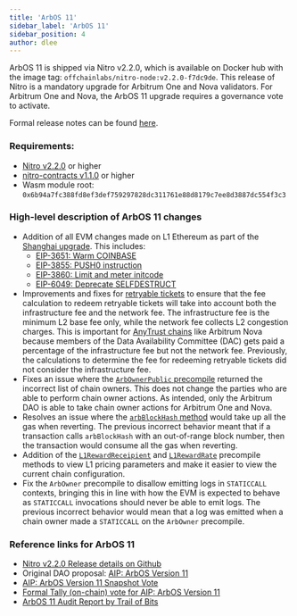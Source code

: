 ```yaml
---
title: 'ArbOS 11'
sidebar_label: 'ArbOS 11'
sidebar_position: 4
author: dlee
---
```


ArbOS 11 is shipped via Nitro v2.2.0, which is available on Docker hub with the image tag: `offchainlabs/nitro-node:v2.2.0-f7dc9de`. This release of Nitro is a mandatory upgrade for Arbitrum One and Nova validators. For Arbitrum One and Nova, the ArbOS 11 upgrade requires a governance vote to activate.

Formal release notes can be found [here](https://github.com/OffchainLabs/nitro/releases/tag/v2.2.0).

### Requirements:

- [Nitro v2.2.0](https://github.com/OffchainLabs/nitro/releases/tag/v2.2.0) or higher
- [nitro-contracts v1.1.0](https://github.com/OffchainLabs/nitro-contracts/releases/tag/v1.1.0) or higher
- Wasm module root: `0x6b94a7fc388fd8ef3def759297828dc311761e88d8179c7ee8d3887dc554f3c3`

### High-level description of ArbOS 11 changes

- Addition of all EVM changes made on L1 Ethereum as part of the [Shanghai upgrade](https://github.com/ethereum/execution-specs/blob/master/network-upgrades/mainnet-upgrades/shanghai.md#included-eips). This includes:
  - [EIP-3651: Warm COINBASE](https://eips.ethereum.org/EIPS/eip-3651)
  - [EIP-3855: PUSH0 instruction](https://eips.ethereum.org/EIPS/eip-3855)
  - [EIP-3860: Limit and meter initcode](https://eips.ethereum.org/EIPS/eip-3860)
  - [EIP-6049: Deprecate SELFDESTRUCT](https://eips.ethereum.org/EIPS/eip-6049)
- Improvements and fixes for [retryable tickets](/how-arbitrum-works/arbos/l1-l2-messaging.md) to ensure that the fee calculation to redeem retryable tickets will take into account both the infrastructure fee and the network fee. The infrastructure fee is the minimum L2 base fee only, while the network fee collects L2 congestion charges. This is important for [AnyTrust chains](/how-arbitrum-works/inside-anytrust.md) like Arbitrum Nova because members of the Data Availability Committee (DAC) gets paid a percentage of the infrastructure fee but not the network fee. Previously, the calculations to determine the fee for redeeming retryable tickets did not consider the infrastructure fee.
- Fixes an issue where the [`ArbOwnerPublic` precompile](/build-decentralized-apps/precompiles/02-reference.mdx#arbownerpublic) returned the incorrect list of chain owners. This does not change the parties who are able to perform chain owner actions. As intended, only the Arbitrum DAO is able to take chain owner actions for Arbitrum One and Nova.
- Resolves an issue where the [`arbBlockHash` method](/build-decentralized-apps/precompiles/02-reference.mdx#arbsys) would take up all the gas when reverting. The previous incorrect behavior meant that if a transaction calls `arbBlockHash` with an out-of-range block number, then the transaction would consume all the gas when reverting.
- Addition of the [`L1RewardReceipient`](/build-decentralized-apps/precompiles/02-reference.mdx#arbgasinfo) and [`L1RewardRate`](/build-decentralized-apps/precompiles/02-reference.mdx#arbgasinfo) precompile methods to view L1 pricing parameters and make it easier to view the current chain configuration.
- Fix the `ArbOwner` precompile to disallow emitting logs in `STATICCALL` contexts, bringing this in line with how the EVM is expected to behave as `STATICCALL` invocations should never be able to emit logs. The previous incorrect behavior would mean that a log was emitted when a chain owner made a `STATICCALL` on the `ArbOwner` precompile.

### Reference links for ArbOS 11

- [Nitro v2.2.0 Release details on Github](https://github.com/OffchainLabs/nitro/releases/tag/v2.2.0)
- Original DAO proposal: [AIP: ArbOS Version 11](https://forum.arbitrum.foundation/t/aip-arbos-version-11/19696)
- [AIP: ArbOS Version 11 Snapshot Vote](https://snapshot.org/#/arbitrumfoundation.eth/proposal/0xa635e39a2c527f7a1eabf5ea22bdec6f4a265d6c69a06076e65fde0ae0a5941b)
- [Formal Tally (on-chain) vote for AIP: ArbOS Version 11](https://www.tally.xyz/gov/arbitrum/proposal/77069694702187027448745871790562515795432836429094222862498991082283032976814)
- [ArbOS 11 Audit Report by Trail of Bits](https://drive.google.com/file/d/1N3197Z7DuqBpu9qdt-GWPewe8HQakfLY/view)
